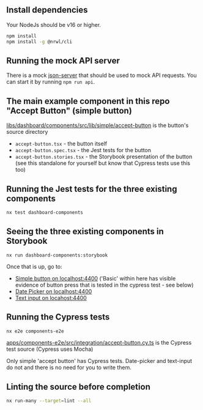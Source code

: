 ## Install dependencies

Your NodeJs should be v16 or higher.

```bash
npm install
npm install -g @nrwl/cli
```

## Running the mock API server

There is a mock [json-server](https://github.com/typicode/json-server) that should be used to mock API requests. You can start it by running `npm run api`.

## The main example component in this repo "Accept Button" (simple button)

[libs/dashboard/components/src/lib/simple/accept-button](libs/dashboard/components/src/lib/simple/accept-button/) is the button's source directory

* `accept-button.tsx` - the button itself
* `accept-button.spec.tsx` - the Jest tests for the button
* `accept-button.stories.tsx` - the Storybook presentation of the button (see this standalone for yourself but know that Cypress tests use this too)

## Running the Jest tests for the three existing components

```bash
nx test dashboard-components
```

## Seeing the three existing components in Storybook

```
nx run dashboard-components:storybook
```

Once that is up, go to:

* [Simple button on localhost:4400](http://localhost:4400/?path=/story/simple-accept-button--primary) ('Basic' within here has visible evidence of button press that is tested in the cypress test - see below)
* [Date Picker on localhost:4400](http://localhost:4400/?path=/story/simple-date-input--primary)
* [Text input on locahost:4400](http://localhost:4400/?path=/story/simple-text-input--primary)

## Running the Cypress tests

```bash
nx e2e components-e2e
```

[apps/components-e2e/src/integration/accept-button.cy.ts](apps/components-e2e/src/integration/accept-button.cy.ts) is the Cypress test source (Cypress uses Mocha)

Only simple 'accept button' has Cypress tests. Date-picker and text-input do not and there is no need for you to write them.

## Linting the source before completion

```bash
nx run-many --target=lint --all
```
